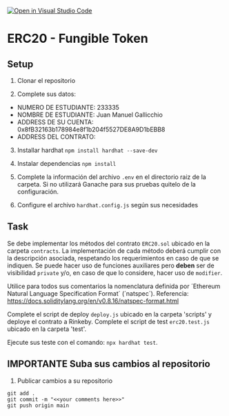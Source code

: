 [![Open in Visual Studio Code](https://classroom.github.com/assets/open-in-vscode-c66648af7eb3fe8bc4f294546bfd86ef473780cde1dea487d3c4ff354943c9ae.svg)](https://classroom.github.com/online_ide?assignment_repo_id=8638653&assignment_repo_type=AssignmentRepo)
# ERC20 - Fungible Token

## Setup

1. Clonar el repositorio

2. Complete sus datos:
  * NUMERO DE ESTUDIANTE: 233335
  * NOMBRE DE ESTUDIANTE: Juan Manuel Gallicchio
  * ADDRESS DE SU CUENTA: 0x8fB32163b178984e8f1b204f5527DE8A9D1bEBB8
  * ADDRESS DEL CONTRATO:

3. Installar hardhat `npm install hardhat --save-dev`

4. Instalar dependencias `npm install`

5. Complete la información del archivo `.env` en el directorio raiz de la carpeta. Si no utilizará Ganache para sus pruebas quitelo de la configuración.

6. Configure el archivo `hardhat.config.js` según sus necesidades

## Task

Se debe implementar los métodos del contrato `ERC20.sol` ubicado en la carpeta `contracts`. La implementación de cada método deberá cumplir con la descripción asociada, respetando los requerimientos en caso de que se indiquen. Se puede hacer uso de funciones auxiliares pero **deben** ser de visibilidad `private` y/o, en caso de que lo considere, hacer uso de `modifier`.

Utilice para todos sus comentarios la nomenclatura definida por ´Ethereum Natural Language Specification Format´ (´natspec´). Referencia: https://docs.soliditylang.org/en/v0.8.16/natspec-format.html

Complete el script de deploy `deploy.js` ubicado en la carpeta 'scripts' y deploye el contrato a Rinkeby.
Complete el script de test `erc20.test.js` ubicado en la carpeta 'test'.

Ejecute sus teste con el comando: `npx hardhat test`.

## **IMPORTANTE** Suba sus cambios al repositorio

1. Publicar cambios a su repositorio

`git add .`  
`git commit -m "<<your comments here>>"`  
`git push origin main`
